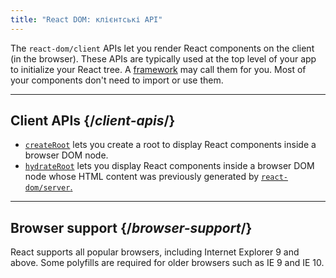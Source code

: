 ```yaml
---
title: "React DOM: клієнтські API"
---
```


<Intro>

The `react-dom/client` APIs let you render React components on the client (in the browser). These APIs are typically used at the top level of your app to initialize your React tree. A [framework](/learn/start-a-new-react-project#full-stack-frameworks) may call them for you. Most of your components don't need to import or use them.

</Intro>

---

## Client APIs {/*client-apis*/}

* [`createRoot`](/reference/react-dom/client/createRoot) lets you create a root to display React components inside a browser DOM node.
* [`hydrateRoot`](/reference/react-dom/client/hydrateRoot) lets you display React components inside a browser DOM node whose HTML content was previously generated by [`react-dom/server`.](/reference/react-dom/server)

---

## Browser support {/*browser-support*/}

React supports all popular browsers, including Internet Explorer 9 and above. Some polyfills are required for older browsers such as IE 9 and IE 10.